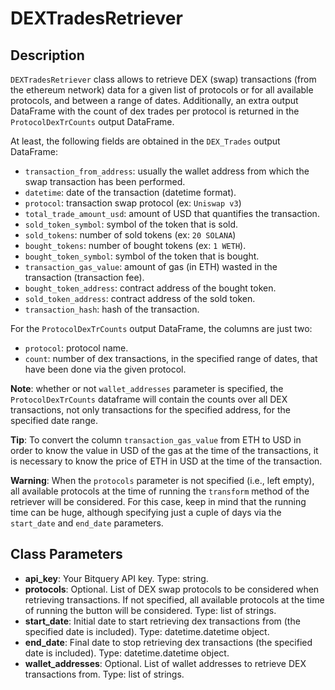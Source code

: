 # DEXTradesRetriever

## Description

`DEXTradesRetriever` class allows  to retrieve DEX (swap) transactions (from the ethereum network) data for a given list of protocols or for all available protocols, and between a range of dates. Additionally, an extra output DataFrame with the count of dex trades per protocol is returned in the `ProtocolDexTrCounts` output DataFrame.

At least, the following fields are obtained in the `DEX_Trades` output DataFrame:

-   `transaction_from_address`: usually the wallet address from which the swap transaction has been performed.
-   `datetime`: date of the transaction (datetime format).
-   `protocol`: transaction swap protocol (ex: `Uniswap v3`)
-   `total_trade_amount_usd`: amount of USD that quantifies the transaction.
-   `sold_token_symbol`: symbol of the token that is sold.
-   `sold_tokens`: number of sold tokens (ex: `20 SOLANA`)
-   `bought_tokens`: number of bought tokens (ex: `1 WETH`).
-   `bought_token_symbol`: symbol of the token that is bought.
-   `transaction_gas_value`: amount of gas (in ETH) wasted in the transaction (transaction fee).
-   `bought_token_address`: contract address of the bought token.
-   `sold_token_address`: contract address of the sold token.
-   `transaction_hash`: hash of the transaction.

For the `ProtocolDexTrCounts` output DataFrame, the columns are just two:

-   `protocol`: protocol name.
-   `count`: number of dex transactions, in the specified range of dates, that have been done via the given protocol.

**Note**: whether or not `wallet_addresses` parameter is specified, the `ProtocolDexTrCounts`  dataframe will contain the counts over all DEX transactions, not only transactions for the specified address, for the specified date range.

**Tip**: To convert the column `transaction_gas_value` from ETH to USD in order to know the value in USD of the gas at the time of the transactions, it is necessary to know the price of ETH in USD at the time of the transaction. 

**Warning**: When the `protocols` parameter is not specified (i.e., left empty), all available protocols at the time of running the `transform` method of the retriever will be considered. For this case, keep in mind that the running time can be huge, although specifying just a cuple of days via the `start_date` and `end_date` parameters.

## Class Parameters

-   **api_key**: Your Bitquery API key. Type: string.
-   **protocols**: Optional. List of DEX swap protocols to be considered when retrieving transactions. If not specified, all available protocols at the time of running the button will be considered. Type: list of strings.
-   **start_date**: Initial date to start retrieving dex transactions from (the specified date is included). Type: datetime.datetime object.
-   **end_date**: Final date to stop retrieving dex transactions (the specified date is included). Type: datetime.datetime object.
-   **wallet_addresses**: Optional. List of wallet addresses to retrieve DEX transactions from. Type: list of strings.
